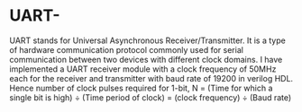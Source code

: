 # UART-
UART stands for Universal Asynchronous Receiver/Transmitter. It is a type of hardware communication protocol commonly used for serial communication between two devices with different clock domains.
I have implemented a UART receiver module with a clock frequency of 50MHz each for the receiver and transmitter with  baud rate of 19200 in verilog HDL.
Hence number of clock pulses required for 1-bit, N = (Time for which a single bit is high) ÷ (Time period of clock)
                                                = (clock frequency) ÷ (Baud rate)
